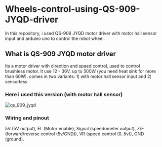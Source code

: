 # Wheels-control-using-QS-909-JYQD-driver
In this repository, i used QS-909 JYQD motor driver with motor hall sensor input and arduino uno to control the robot wheel.

## What is QS-909 JYQD motor driver
Its a motor driver with direction and speed control, used to control brushless motor. It use 12 - 36V, up to 500W (you need heat sink for more than 60W). comes in two variants: 1) with motor hall sensor input and 2) sensorless.

### Here i used this version (with motor hall sensor)
![qs_909_jyqd](https://user-images.githubusercontent.com/5675794/128578707-b0574dfe-6ad1-4b16-aa24-4347535a04cf.jpg)


### Wiring and pinout

5V (5V output), EL (Motor enable), Signal (speedometer output), Z/F (forward/reverse control (5v/GND)), VR (speed control (0..5v)), GND (ground).

